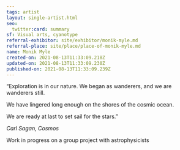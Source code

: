 ```yaml
---
tags: artist
layout: single-artist.html
seo:
  twitter:card: summary
sf: Visual arts, cyanotype
referral-exhibitor: site/exhibitor/monik-myle.md
referral-place: site/place/place-of-monik-myle.md
name: Monik Myle
created-on: 2021-08-13T11:33:09.218Z
updated-on: 2021-08-13T11:33:09.230Z
published-on: 2021-08-13T11:33:09.239Z
---
```

“Exploration is in our nature. We began as wanderers, and we are wanderers still.

We have lingered long enough on the shores of the cosmic ocean. 

We are ready at last to set sail for the stars.” 

 *Carl Sagan, Cosmos*



Work in progress on a group project with astrophysicists
